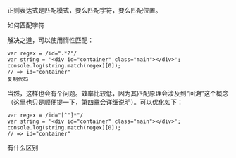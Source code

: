 

正则表达式是匹配模式，要么匹配字符，要么匹配位置。



如何匹配字符

解决之道，可以使用惰性匹配：

```
var regex = /id=".*?"/
var string = '<div id="container" class="main"></div>';
console.log(string.match(regex)[0]); 
// => id="container"
复制代码
```

当然，这样也会有个问题。效率比较低，因为其匹配原理会涉及到“回溯”这个概念（这里也只是顺便提一下，第四章会详细说明）。可以优化如下：

```
var regex = /id="[^"]*"/
var string = '<div id="container" class="main"></div>';
console.log(string.match(regex)[0]); 
// => id="container"

```

有什么区别